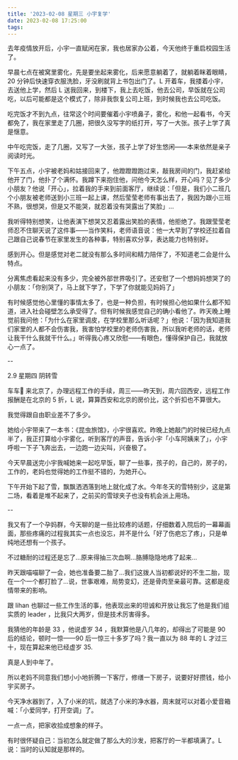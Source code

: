 ```yaml
---
title: '2023-02-08 星期三 小宇复学'
date: 2023-02-08 17:25:00
tags:
---
```


去年疫情放开后，小宇一直赋闲在家，我也居家办公着，今天他终于重启校园生活了。

早晨七点在被窝里雾化，先是要坐起来雾化，后来愿意躺着了，就躺着眯着眼睛，20 分钟后快速穿衣服洗脸，牙没刷就背上书包出门了。L 开着车，我搂着小宇，去送他上学，然后 L 送我回来，到楼下，我上去吃饭，他去公司，早饭就在公司吃，以后可能都是这个模式了，除非我恢复公司上班，到时候我也去公司吃饭。

吃完饭才不到九点，往常这个时间要催着小宇喷鼻子，雾化，和他一起看书，今天都免了，我在家里走了几圈，把很久没写字的纸打开，写了一大张。孩子上学了真是惬意。

中午吃完饭，走了几圈，又写了一大张，孩子上学了好生悠闲——本来依然是亲子阅读时光。

下午五点，小宇被老妈和姑接回来了，他蹬蹬蹬跑过来，敲我房间的门，我赶紧给他开了门，他扑了个满怀。我蹲下来抱住他，问他今天怎么样，开心吗？见了多少小朋友？他说「开心」，拉着我的手来到前面客厅，继续说：「但是，我们小二班几个小朋友被老师送到小三班一起上课，然后莹莹老师有事出去了，我因为跟小三班不熟，很想哭，但是又不能哭，就忍着没有哭露出了笑脸」...

我听得特别想笑，让他表演下想哭又忍着露出笑脸的表情，他拒绝了。我跟莹莹老师忍不住聊天说了这件事——当作笑料，老师语音说：他一大早到了学校还拉着自己跟自己说春节在家里发生的各种事，特别喜欢分享，表达能力也特别好。

感到开心。但是感觉对老二就没有那么多时间和精力陪伴了，不知道老二会是什么特点。

分离焦虑看起来没有多少，完全被外部世界吸引了。还安慰了一个想妈妈想哭了的小朋友：「你别哭了，马上就下学了，下学了你就能见妈妈了」

有时候感觉他心里懂的事情太多了，也是一种负担，有时候担心他如果什么都不知道，进入社会碰壁怎么承受得了。但有时候我感觉自己的确小看他了。昨天晚上睡觉前我问他：「为什么在家里调皮，在学校里那么听话呢？」他说：「因为我知道我们家里的人都不会伤害我，我害怕学校里的老师伤害我，所以我听老师的话，老师让我干什么我就干什么。」听得我心疼又欣慰——有眼色，懂得保护自己，我就放心一点了。

--

2.9 星期四 阴转雪

车车🚗 来北京了，办理远程工作的手续，周三——昨天到，周六回西安，远程工作报酬是在北京的 5 折，L 说，算算西安和北京的房价比，这个折扣也不算很大。

我觉得跟自由职业差不了多少。

她给小宇带来了一本书：《昆虫旅馆》，小宇很喜欢。昨晚上她敲门的时候已经九点半了，我正打算给小宇雾化，听到客厅的声音，告诉小宇「小车阿姨来了」，小宇呼啦一下子飞奔出去，一边跑一边尖叫，兴奋极了。

今天早晨送完小宇我喊她来一起吃早饭，聊了一些事，孩子的，自己的，房子的，工作的，老妈也觉得她的工作挺不错的，为她开心。

下午开始下起了雪，飘飘洒洒落到地上就化成了水。今年冬天的雪特别少，这是第二场，看着是堆不起来了，之前买的雪球夹子也没有机会派上用场。

--

我又有了一个孕妈群，今天聊的是一些比较疼的话题，仔细数着入院后的一幕幕画面，那些疼痛的过程我其实一点也没忘，并不是什么「好了伤疤忘了疼」，只是单纯地还想有一个孩子。

不过糖耐的过程还是忘了...原来得抽三次血啊...胳膊隐隐地疼了起来...

昨天跟喵喵聊了一会，她也准备要二胎了...我们这拨人当初都说好的不生二胎，现在一个一个都打脸了...说，世事艰难，局势变幻，还是骨肉至亲最可靠。这都是疫情带来的影响。

跟 lihan 也聊过一些工作生活的事，他表现出来的坦诚和开放让我忘了他是我们组实质的 leader ，比我只大两岁，但是技术厉害得多。

我猜他的年龄是 33 ，他说虚岁 34 ，我默算他是八几年的，却得出了可能是 90 后的结论，顿时一惊——90 后一惊三十多岁了吗？我一直以为 88 年的 L 才过三十，现在算起来他已经虚岁 35.

真是人到中年了。

所以老妈不同意我们想小小地折腾一下客厅，修缮一下房子，说要好好攒钱，给小宇买房子。

今天净水器到了，入了小米的坑，就选了小米的净水器，周末就可以对着小爱音箱喊：「小爱同学，打开空调」了。

一点一点，把家收拾成想象的样子。 

有时很怀疑自己：当初怎么就定做了那么大的沙发，把客厅的一半都填满了。L 说：当时的认知就是那样的。

